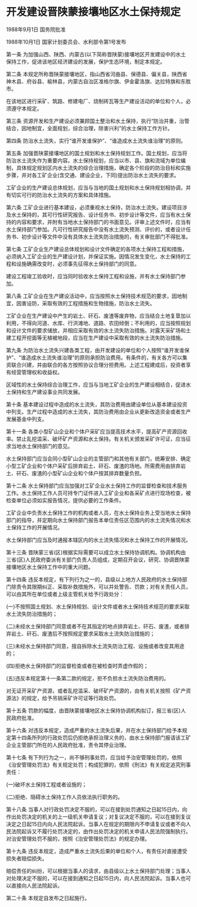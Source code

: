 # 开发建设晋陕蒙接壤地区水土保持规定

1988年9月1日 国务院批准　

1988年10月1日 国家计划委员会、水利部令第1号发布　

<!-- INFO END -->

第一条 为加强山西、陕西、内蒙古(以下简称晋陕蒙)接壤地区开发建设中的水土保持工作，促进该地区经济建设的发展，保护生态环境，制定本规定。

第二条 本规定所称晋陕蒙接壤地区，指山西省河曲县、保德县、偏关县，陕西省神木县、府谷县、榆林县，内蒙古自治区准格尔旗、伊金霍洛旗、达拉特旗和东胜市。

在该地区进行采矿、筑路、修建电厂、烧制砖瓦等生产建设活动的单位和个人，必须遵守本规定。

第三条 资源开发和生产建设必须兼顾国土整治和水土保持，执行“防治并重，治管结合，因地制宜，全面规划，综合治理，除害兴利”的水土保持工作方针。

第四条 防治水土流失，实行“谁开发谁保护”、“谁造成水土流失谁治理”的原则。

第五条 加强晋陕蒙接壤地区的国土规划和水土保持规划工作。国土规划，应当将防治水土流失作为重要内容。水土保持规划，应当以市、县、旗和流域为单位编制，具体规定规划区内水土流失的综合治理措施，确定各个阶段的防治目标和实施步骤，并对各工矿企业(含交通、建设企业，下同)提出防治水土流失的要求。

工矿企业的生产建设总体规划，应当与当地的国土规划和水土保持规划相协调，并有切实可行的防治水土流失的方案和具体措施。

第六条 工矿企业进行基本建设，必须重视水土保持，防治水土流失。建设项目涉及水土保持的，其可行性研究报告、设计任务书、初步设计等文件，应当有水土保持的内容和要求，并附有当地水土保持部门的书面意见。评审上述文件时，应当有水土保持部门参加。凡可行性研究报告中没有水土流失预测、评价的，或者设计任务书、初步设计等文件中没有具体水土流失防治措施的，有关审批部门不得批准。

第七条 工矿企业生产建设总体规划和设计文件确定的各项水土保持工程和措施，必须纳入工矿企业的生产建设计划，并保证实施。因情况发生变化，水土保持的工程和设施确需改变时，必须事先征得水土保持部门的同意。

建设工程竣工验收时，应当同时验收水土保持工程和设施，并有水土保持部门参加。

第八条 工矿企业在生产建设活动中，应当按照水土保持技术规范的要求，因地制宜，因害设防，采取有效的工程措施和生物措施，防治水土流失。

工矿企业在生产建设中产生的岩土、矸石、废渣等废弃物，应当结合土地复垦加以利用，不得向河道、水库、行洪滩地、道路、农田倾倒；不利用的，应当按照规划和设计文件的要求储放，并相应采取有效的水土流失防治措施。对露天采矿场和土建工程开挖面等无植被地段，应当在生产建设中采取有效的水土流失防治措施。

第九条 为防治水土流失兴建各类工程，由开发建设的单位和个人按照“谁开发谁保护”、“谁造成水土流失谁治理”的原则承担防治费用。有条件的，有关各方可以集资联合兴建，并由联合的各方按照协议合理分担费用。上述工程建成后，投资者享有经营管理权和收益权。

区域性的水土保持综合治理工作，应当与当地工矿企业的生产建设相结合，促进水土保持和生产建设事业共同发展。

第十条 基本建设过程中造成的水土流失，其防治费用由建设单位从基本建设投资中列支。生产过程中造成的水土流失，其防治费用由企业从更新改造资金或者生产发展基金中列支。

第十一条 各类小型矿山企业和个体户采矿应当提高技术水平，提高矿产资源回收率。禁止乱挖滥采、破坏矿产资源和水土保持。有关机关颁发采矿许可证，应当征求当地水土保持部门的意见。

水土保持部门应当会同小型矿山企业的主管部门和其他有关部门，统筹安排、确定小型工矿企业和个体户采矿后排弃岩土、矸石、废渣的场地。所需费用由排弃岩土、矸石、废渣的小型矿山企业和个体户按其排弃数量负担。

第十二条 水土保持部门应当加强对工矿企业水土保持工作的监督检查和技术服务工作。水土保持工作人员可持专门证件进入工矿企业和各采矿点进行现场检查，被检查单位必须如实报告情况，提供必要的工作条件。

工矿企业中负责水土保持工作的机构或者人员，在水土保持业务上受当地水土保持部门的指导，并定期向水土保持部门报告本单位责任区范围内的水土流失情况和水土保持工作的开展情况。

水土保持部门应当及时通报本辖区内的水土流失情况和水土保持工作的开展情况。

第十三条 晋陕蒙三省(区)根据实际需要可以成立水土保持协调机构。协调机构由三省(区)人民政府委派有关部门负责人员组成，定期召开会议，研究、协调晋陕蒙接壤地区水土保持工作中的重大问题。

第十四条 违反本规定，有下列行为之一的，县级以上地方人民政府的水土保持部门除责令其限期纠正、采取补救措施外，可以并处警告、罚款；对有关责任人员，可以由其所在单位或者上级主管机关给予行政处分：

(一)不按照国土规划、水土保持规划、设计文件或者水土保持技术规范的要求采取水土流失防治措施的；

(二)未经水土保持部门同意或者不在其指定的地点排弃岩土、矸石、废渣，或者排弃岩土、矸石、废渣后不按照规定要求采取水土流失防治措施的；

(三)未经水土保持部门同意，擅自拆除水土流失防治工程、设施或者改变其用途的；

(四)拒绝水土保持部门的监督检查或者在被检查时弄虚作假的；

(五)违反本规定第十一条第二款的规定，拒不负担水土流失防治费用的。

对无证开采矿产资源，或者乱挖滥采、破坏矿产资源的，由有关机关按照《矿产资源法》的规定，给予吊销采矿许可证等行政处罚。

第十五条 罚款的幅度，由晋陕蒙接壤地区水土保持协调机构拟订，报三省(区)人民政府批准。

第十六条 对违反本规定，造成严重的水土流失后果，并在水土保持部门给予本规定第十四条所列的行政处罚后仍拒绝承担治理义务的，由水土保持部门报请该工矿企业主管部门所在的人民政府批准，责令其停业治理。

第十七条 有下列行为之一，尚不够刑事处罚，应当给予治安管理处罚的，依照《治安管理处罚法》有关规定处罚；构成犯罪的，依照《刑法》有关规定追究刑事责任：

(一)破坏水土保持工程或者设施的；

(二)拒绝、阻碍水土保持工作人员依法执行职务的。

第十八条 当事人对行政处罚决定不服的，可以在接到处罚通知之日起15日内，向作出处罚决定的机关的上一级机关申请复议；对复议决定不服的，可以在接到复议决定之日起15日内向人民法院起诉。当事人在规定的期限内不申请复议或者不向人民法院起诉又不履行处罚决定的，由作出处罚决定的机关申请人民法院强制执行。对治安管理处罚不服的，按照《治安管理处罚法》的规定办理。

第十九条 违反本规定，造成严重水土流失后果的单位和个人，有责任对直接遭受损失者赔偿损失。

赔偿责任的纠纷，可以根据当事人的请求，由县级以上水土保持部门处理；当事人对处理决定不服的，可以在接到通知之日起15日内，向人民法院起诉。当事人也可以直接向人民法院起诉。

第二十条 本规定自发布之日起施行。